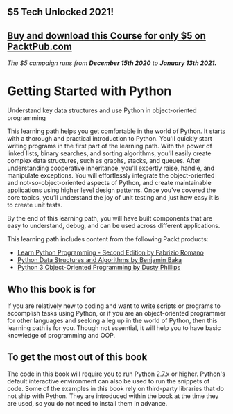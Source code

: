 ## $5 Tech Unlocked 2021!
[Buy and download this Course for only $5 on PacktPub.com](https://www.packtpub.com/product/getting-started-with-python/9781838551919)
-----
*The $5 campaign         runs from __December 15th 2020__ to __January 13th 2021.__*

# Getting Started with Python
Understand key data structures and use Python in object-oriented programming

This learning path helps you get comfortable in the world of Python. It starts with a thorough and practical introduction to Python. You'll quickly start writing programs in the first part of the learning path. With the power of linked lists, binary searches, and sorting algorithms, you'll easily create complex data structures, such as graphs, stacks, and queues. After understanding cooperative inheritance, you'll expertly raise, handle, and manipulate exceptions. You will effortlessly integrate the object-oriented and not-so-object-oriented aspects of Python, and create maintainable applications using higher level design patterns. Once you've covered the core topics, you’ll
understand the joy of unit testing and just how easy it is to create unit tests.

By the end of this learning path, you will have built components that are easy to understand, debug, and can be used across different applications.

This learning path includes content from the following Packt products:
* [Learn Python Programming - Second Edition by Fabrizio Romano](https://www.packtpub.com/application-development/learn-python-programming-second-edition)
* [Python Data Structures and Algorithms by Benjamin Baka](https://www.packtpub.com/application-development/python-data-structures-and-algorithms)
* [Python 3 Object-Oriented Programming by Dusty Phillips](https://www.packtpub.com/application-development/python-3-object-oriented-programming-third-edition)

## Who this book is for
If you are relatively new to coding and want to write scripts or programs to accomplish tasks using Python, or if you are an object-oriented programmer for other languages and seeking a leg up in the world of Python, then this learning path is for you. Though not essential, it will help you to have basic knowledge of programming and OOP.

## To get the most out of this book
The code in this book will require you to run Python 2.7.x or higher. Python's default interactive environment can also be used to run the snippets of code. Some of the examples in this book rely on third-party libraries that do not ship with Python. They are introduced within the book at the time they are used, so you do not need to install them in advance.

